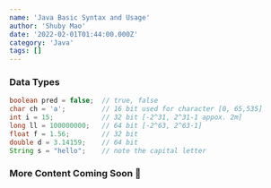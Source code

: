 ```yaml
---
name: 'Java Basic Syntax and Usage'
author: 'Shuby Mao'
date: '2022-02-01T01:44:00.000Z'
category: 'Java'
tags: []
---
```

### Data Types

```java
boolean pred = false;  // true, false
char ch = 'a';         // 16 bit used for character [0, 65,535]
int i = 15;            // 32 bit [-2^31, 2^31-1 appox. 2m]
long ll = 100000000;   // 64 bit [-2^63, 2^63-1]
float f = 1.56;        // 32 bit
double d = 3.14159;    // 64 bit
String s = "hello";    // note the capital letter
```

### More Content Coming Soon 🚧